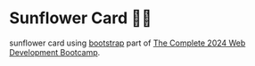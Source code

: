 # Sunflower Card 🌻🎴
sunflower card using [bootstrap](https://getbootstrap.com/) part of [The Complete 2024 Web Development Bootcamp](https://www.udemy.com/course/the-complete-web-development-bootcamp/learn/lecture/37368626?start=45#overview). 

